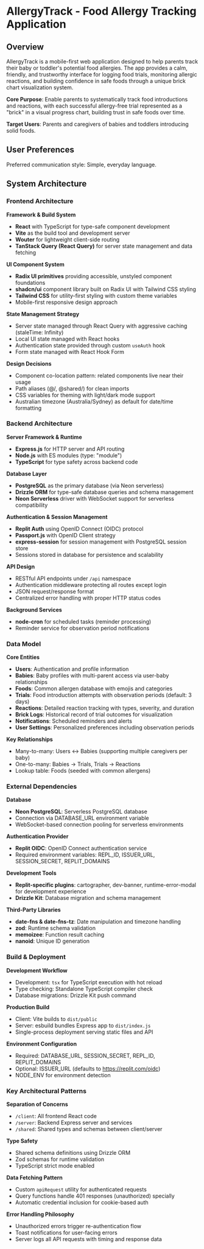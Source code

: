 # AllergyTrack - Food Allergy Tracking Application

## Overview

AllergyTrack is a mobile-first web application designed to help parents track their baby or toddler's potential food allergies. The app provides a calm, friendly, and trustworthy interface for logging food trials, monitoring allergic reactions, and building confidence in safe foods through a unique brick chart visualization system.

**Core Purpose**: Enable parents to systematically track food introductions and reactions, with each successful allergy-free trial represented as a "brick" in a visual progress chart, building trust in safe foods over time.

**Target Users**: Parents and caregivers of babies and toddlers introducing solid foods.

## User Preferences

Preferred communication style: Simple, everyday language.

## System Architecture

### Frontend Architecture

**Framework & Build System**
- **React** with TypeScript for type-safe component development
- **Vite** as the build tool and development server
- **Wouter** for lightweight client-side routing
- **TanStack Query (React Query)** for server state management and data fetching

**UI Component System**
- **Radix UI primitives** providing accessible, unstyled component foundations
- **shadcn/ui** component library built on Radix UI with Tailwind CSS styling
- **Tailwind CSS** for utility-first styling with custom theme variables
- Mobile-first responsive design approach

**State Management Strategy**
- Server state managed through React Query with aggressive caching (staleTime: Infinity)
- Local UI state managed with React hooks
- Authentication state provided through custom `useAuth` hook
- Form state managed with React Hook Form

**Design Decisions**
- Component co-location pattern: related components live near their usage
- Path aliases (@/, @shared/) for clean imports
- CSS variables for theming with light/dark mode support
- Australian timezone (Australia/Sydney) as default for date/time formatting

### Backend Architecture

**Server Framework & Runtime**
- **Express.js** for HTTP server and API routing
- **Node.js** with ES modules (type: "module")
- **TypeScript** for type safety across backend code

**Database Layer**
- **PostgreSQL** as the primary database (via Neon serverless)
- **Drizzle ORM** for type-safe database queries and schema management
- **Neon Serverless** driver with WebSocket support for serverless compatibility

**Authentication & Session Management**
- **Replit Auth** using OpenID Connect (OIDC) protocol
- **Passport.js** with OpenID Client strategy
- **express-session** for session management with PostgreSQL session store
- Sessions stored in database for persistence and scalability

**API Design**
- RESTful API endpoints under `/api` namespace
- Authentication middleware protecting all routes except login
- JSON request/response format
- Centralized error handling with proper HTTP status codes

**Background Services**
- **node-cron** for scheduled tasks (reminder processing)
- Reminder service for observation period notifications

### Data Model

**Core Entities**
- **Users**: Authentication and profile information
- **Babies**: Baby profiles with multi-parent access via user-baby relationships
- **Foods**: Common allergen database with emojis and categories
- **Trials**: Food introduction attempts with observation periods (default: 3 days)
- **Reactions**: Detailed reaction tracking with types, severity, and duration
- **Brick Logs**: Historical record of trial outcomes for visualization
- **Notifications**: Scheduled reminders and alerts
- **User Settings**: Personalized preferences including observation periods

**Key Relationships**
- Many-to-many: Users ↔ Babies (supporting multiple caregivers per baby)
- One-to-many: Babies → Trials, Trials → Reactions
- Lookup table: Foods (seeded with common allergens)

### External Dependencies

**Database**
- **Neon PostgreSQL**: Serverless PostgreSQL database
- Connection via DATABASE_URL environment variable
- WebSocket-based connection pooling for serverless environments

**Authentication Provider**
- **Replit OIDC**: OpenID Connect authentication service
- Required environment variables: REPL_ID, ISSUER_URL, SESSION_SECRET, REPLIT_DOMAINS

**Development Tools**
- **Replit-specific plugins**: cartographer, dev-banner, runtime-error-modal for development experience
- **Drizzle Kit**: Database migration and schema management

**Third-Party Libraries**
- **date-fns & date-fns-tz**: Date manipulation and timezone handling
- **zod**: Runtime schema validation
- **memoizee**: Function result caching
- **nanoid**: Unique ID generation

### Build & Deployment

**Development Workflow**
- Development: `tsx` for TypeScript execution with hot reload
- Type checking: Standalone TypeScript compiler check
- Database migrations: Drizzle Kit push command

**Production Build**
- Client: Vite builds to `dist/public`
- Server: esbuild bundles Express app to `dist/index.js`
- Single-process deployment serving static files and API

**Environment Configuration**
- Required: DATABASE_URL, SESSION_SECRET, REPL_ID, REPLIT_DOMAINS
- Optional: ISSUER_URL (defaults to https://replit.com/oidc)
- NODE_ENV for environment detection

### Key Architectural Patterns

**Separation of Concerns**
- `/client`: All frontend React code
- `/server`: Backend Express server and services
- `/shared`: Shared types and schemas between client/server

**Type Safety**
- Shared schema definitions using Drizzle ORM
- Zod schemas for runtime validation
- TypeScript strict mode enabled

**Data Fetching Pattern**
- Custom `apiRequest` utility for authenticated requests
- Query functions handle 401 responses (unauthorized) specially
- Automatic credential inclusion for cookie-based auth

**Error Handling Philosophy**
- Unauthorized errors trigger re-authentication flow
- Toast notifications for user-facing errors
- Server logs all API requests with timing and response data